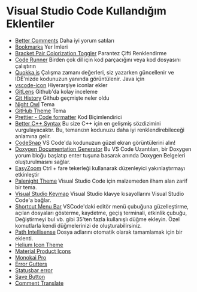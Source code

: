 # Visual Studio Code Kullandığım Eklentiler

- [Better Comments](https://marketplace.visualstudio.com/items?itemName=aaron-bond.better-comments) Daha iyi yorum satıları
- [Bookmarks](https://marketplace.visualstudio.com/items?itemName=alefragnani.Bookmarks) Yer İmleri
- [Bracket Pair Colorization Toggler](https://marketplace.visualstudio.com/items?itemName=dzhavat.bracket-pair-toggler) Parantez Çifti Renklendirme
- [Code Runner](https://marketplace.visualstudio.com/items?itemName=formulahendry.code-runner) Birden çok dil için kod parçacığını veya kod dosyasını çalıştırın
- [Quokka.js](https://marketplace.visualstudio.com/items?itemName=WallabyJs.quokka-vscode) Çalışma zamanı değerleri, siz yazarken güncellenir ve IDE'nizde kodunuzun yanında görüntülenir. Java için
- [vscode-icon](https://marketplace.visualstudio.com/items?itemName=vscode-icons-team.vscode-icons) Hiyerarşiye iconlar ekler
- [GitLens](https://marketplace.visualstudio.com/items?itemName=eamodio.gitlens) Github'da kolay inceleme
- [Git History](https://marketplace.visualstudio.com/items?itemName=donjayamanne.githistory) Github geçmişte neler oldu
- [Night Owl](https://marketplace.visualstudio.com/items?itemName=sdras.night-owl) Tema
- [GitHub Theme](https://marketplace.visualstudio.com/items?itemName=GitHub.github-vscode-theme) Tema
- [Prettier - Code formatter](https://marketplace.visualstudio.com/items?itemName=esbenp.prettier-vscode) Kod Biçimlendirici
- [Better C++ Syntax](https://marketplace.visualstudio.com/items?itemName=jeff-hykin.better-cpp-syntax) Bu size C++ için en gelişmiş sözdizimini vurgulayacaktır. Bu, temanızın kodunuzu daha iyi renklendirebileceği anlamına gelir.
- [CodeSnap](https://marketplace.visualstudio.com/items?itemName=adpyke.codesnap) VS Code'da kodunuzun güzel ekran görüntülerini alın!
- [Doxygen Documentation Generator](https://marketplace.visualstudio.com/items?itemName=cschlosser.doxdocgen) Bu VS Code Uzantıları, bir Doxygen yorum bloğu başlatıp enter tuşuna basarak anında Doxygen Belgeleri oluşturulmasını sağlar.
- [EasyZoom](https://marketplace.visualstudio.com/items?itemName=NabeelValley.easyzoom) Ctrl + fare tekerleği kullanarak düzenleyici yakınlaştırmayı etkinleştir
- [Palenight Theme](https://marketplace.visualstudio.com/items?itemName=whizkydee.material-palenight-theme) Visual Studio Code için malzemeden ilham alan zarif bir tema.
- [Visual Studio Keymap](https://marketplace.visualstudio.com/items?itemName=ms-vscode.vs-keybindings) Visual Studio klavye kısayollarını Visual Studio Code'a bağlar.
- [Shortcut Menu Bar](https://marketplace.visualstudio.com/items?itemName=jerrygoyal.shortcut-menu-bar) VSCode'daki editör menü çubuğuna güzelleştirme, açılan dosyaları gösterme, kaydetme, geçiş terminali, etkinlik çubuğu, Değiştirmeyi bul vb. gibi 35'ten fazla kullanışlı düğme ekleyin. Özel komutlarla kendi düğmelerinizi de oluşturabilirsiniz.
- [Path Intellisense](https://marketplace.visualstudio.com/items?itemName=christian-kohler.path-intellisense) Dosya adlarını otomatik olarak tamamlamak için bir eklenti.
- [Helium Icon Theme](https://marketplace.visualstudio.com/items?itemName=helgardrichard.helium-icon-theme)
- [Material Product Icons](https://marketplace.visualstudio.com/items?itemName=PKief.material-product-icons)
- [Monokai Pro](https://marketplace.visualstudio.com/items?itemName=monokai.theme-monokai-pro-vscode)
- [Error Gutters](https://marketplace.visualstudio.com/items?itemName=IgorSbitnev.error-gutters)
- [Statusbar error](https://marketplace.visualstudio.com/items?itemName=JoeBerria.statusbarerror)
- [Save Button](https://marketplace.visualstudio.com/items?itemName=tendererdegree.save-button)
- [Comment Translate](https://marketplace.visualstudio.com/items?itemName=intellsmi.comment-translate)
  
